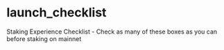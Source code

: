# launch_checklist
Staking Experience Checklist - Check as many of these boxes as you can before staking on mainnet
